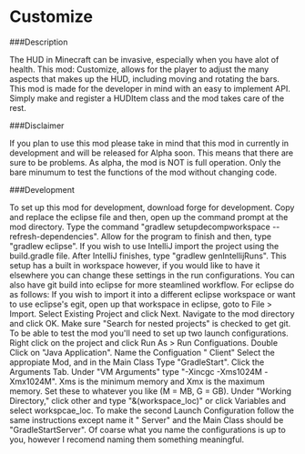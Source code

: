 # Customize

###Description

  The HUD in Minecraft can be invasive, especially when you have alot of health. This mod: Customize, allows for the player
to adjust the many aspects that makes up the HUD, including moving and rotating the bars.
  This mod is made for the developer in mind with an easy to implement API. Simply make and register a HUDItem class and the
mod takes care of the rest. 

###Disclaimer

  If you plan to use this mod please take in mind that this mod in currently in development and will be released for Alpha soon.
This means that there are sure to be problems. As alpha, the mod is NOT is full operation. Only the bare minumum to test the
functions of the mod without changing code.

###Development

  To set up this mod for development, download forge for development. Copy and replace the eclipse file and then, open up the
command prompt at the mod directory. Type the command "gradlew setupdecompworkspace --refresh-dependencies". Allow for the
program to finish and then, type "gradlew eclipse". If you wish to use IntelliJ import the project using the build.gradle file.
After IntelliJ finishes, type "gradlew genIntellijRuns".
  This setup has a built in workspace however, if you would like to have it elsewhere you can change these settings in the run
configurations. You can also have git build into eclipse for more steamlined workflow. For eclipse do as follows:
  If you wish to import it into a different eclipse workspace or want to use eclipse's egit, open up that workspace in eclipse,
goto to File > Import. Select Existing Project and click Next. Navigate to the mod directory and click OK. Make sure "Search
for nested projects" is checked to get git.
  To be able to test the mod you'll need to set up two launch configurations. Right click on the project and click
Run As > Run Configuations. Double Click on "Java Application". Name the Configuation "<ModName> Client" Select the appropiate
Mod, and in the Main Class Type "GradleStart". Click the Arguments Tab. Under "VM Arguments" type "-Xincgc -Xms1024M -Xmx1024M".
Xms is the minimum memory and Xmx is the maximum memory. Set these to whatever you like (M = MB, G = GB). Under "Working
Directory," click other and type "&(workspace_loc)" or click Variables and select workspcae_loc. To make the second Launch
Configuration follow the same instructions except name it "<ModName> Server" and the Main Class should be "GradleStartServer".
Of coarse what you name the configurations is up to you, however I recomend naming them something meaningful.

